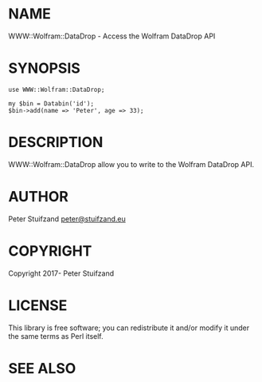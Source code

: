# NAME

WWW::Wolfram::DataDrop - Access the Wolfram DataDrop API

# SYNOPSIS

    use WWW::Wolfram::DataDrop;

    my $bin = Databin('id');
    $bin->add(name => 'Peter', age => 33);

# DESCRIPTION

WWW::Wolfram::DataDrop allow you to write to the Wolfram DataDrop API.

# AUTHOR

Peter Stuifzand <peter@stuifzand.eu>

# COPYRIGHT

Copyright 2017- Peter Stuifzand

# LICENSE

This library is free software; you can redistribute it and/or modify
it under the same terms as Perl itself.

# SEE ALSO

